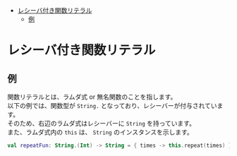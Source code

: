 - [レシーバ付き関数リテラル](#レシーバ付き関数リテラル)
  - [例](#例)


# レシーバ付き関数リテラル

## 例

関数リテラルとは、ラムダ式 or 無名関数のことを指します。  
以下の例では、関数型が `String.` となっており、レシーバーが付与されています。  
そのため、右辺のラムダ式はレシーバーに `String` を持っています。  
また、ラムダ式内の `this` は、 `String` のインスタンスを示します。

```kotlin
val repeatFun: String.(Int) -> String = { times -> this.repeat(times) }
```



